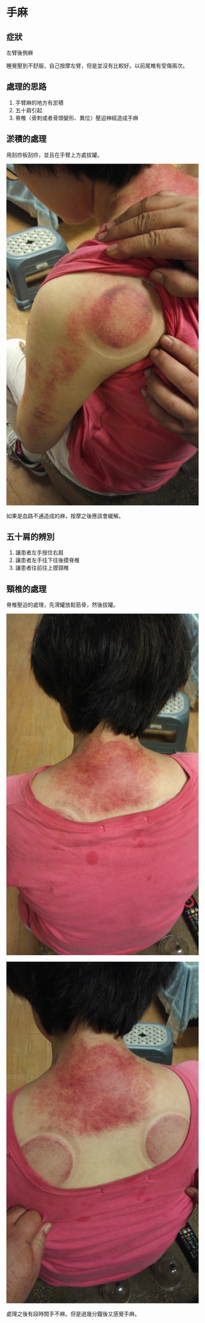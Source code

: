 # 手麻

## 症狀

左臂後側麻

睡覺壓到不舒服，自己按摩左臂，但是並沒有比較好。以前尾椎有受傷兩次。

## 處理的思路

1. 手臂麻的地方有淤積
2. 五十肩引起
3. 脊椎〈骨刺或者骨頭變形、異位〉壓迫神經造成手麻

## 淤積的處理

用刮痧板刮痧，並且在手臂上方處拔罐。

![Alt 刮痧](pic/20150709/IMG_20150709_212748.jpg)

如果是血路不通造成的麻，按摩之後應該會緩解。

## 五十肩的辨別

1. 讓患者左手按住右肩
2. 讓患者左手往下往後摸脊椎
3. 讓患者往前往上摸頸椎

## 頸椎的處理

脊椎壓迫的處理，先滑罐放鬆筋骨，然後拔罐。

![Alt 刮痧](pic/20150709/IMG_20150709_212729.jpg)

![Alt 刮痧](pic/20150709/IMG_20150709_212736.jpg)

處理之後有段時間手不麻。但是過幾分鐘後又感覺手麻。
